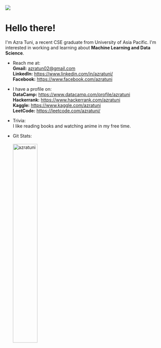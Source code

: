 ![](https://komarev.com/ghpvc/?username=azratuni)

<h1>Hello there!</h1>
I'm Azra Tuni, a recent CSE graduate from University of Asia Pacific. I'm interested in working and learning about <b>Machine Learning and Data Science</b>.

- Reach me at: 
<br><b>Gmail:</b> azratun02@gmail.com<br>
<b>LinkedIn:</b> https://www.linkedin.com/in/azratuni/<br>
<b>Facebook:</b> https://www.facebook.com/azratuni<br>

- I have a profile on: 
<br><b>DataCamp:</b> https://www.datacamp.com/profile/azratuni<br>
<b>Hackerrank:</b> https://www.hackerrank.com/azratuni<br>
<b>Kaggle:</b> https://www.kaggle.com/azratuni<br>
<b>LeetCode:</b> https://leetcode.com/azratuni/<br>

- Trivia: 
<br>I like reading books and watching anime in my free time. 

- Git Stats:
<br><br><img align="left" src="https://github-readme-stats.vercel.app/api/top-langs?username=azratuni&langs_count=6&show_icons=true&locale=en&layout=compact&theme=material-palenight&hide_border=true" alt="azratuni" width="40%" height="auto"/>
